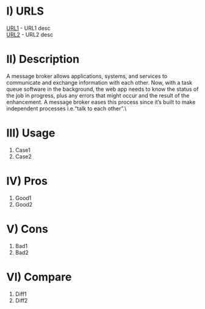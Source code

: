 # I) URLS
[URL1](https://usrl1.com/) - URL1 desc\
[URL2](https://usrl2.com/) - URL2 desc


# II) Description
A message broker allows applications, systems, and services to communicate and exchange information with each other. Now, with a task queue software in the background, the web app needs to know the status of the job in progress, plus any errors that might occur and the result of the enhancement. A message broker eases this process since it’s built to make independent processes i.e.“talk to each other”.\


# III) Usage
1) Case1
2) Case2

# IV) Pros
1) Good1
2) Good2

# V) Cons
1) Bad1
2) Bad2

# VI) Compare
1) Diff1
2) Diff2
